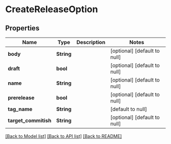 # CreateReleaseOption

## Properties
Name | Type | Description | Notes
------------ | ------------- | ------------- | -------------
**body** | **String** |  | [optional] [default to null]
**draft** | **bool** |  | [optional] [default to null]
**name** | **String** |  | [optional] [default to null]
**prerelease** | **bool** |  | [optional] [default to null]
**tag_name** | **String** |  | [default to null]
**target_commitish** | **String** |  | [optional] [default to null]

[[Back to Model list]](../README.md#documentation-for-models) [[Back to API list]](../README.md#documentation-for-api-endpoints) [[Back to README]](../README.md)


